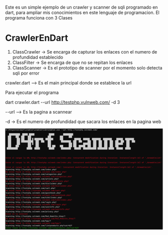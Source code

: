 

Este es un simple ejemplo de un crawler y scanner de sqli programado en dart, para ampliar mis conocimientos en este lenguaje de programacion.
El programa funciona con 3 Clases

# CrawlerEnDart

1. ClassCrawler -> Se encarga de capturar los enlaces con el numero de profundidad establecido
2. ClassFilter -> Se encarga de que no se repitan los enlaces
3. ClassScanner -> Es el prototipo de scanner por el momento solo detecta sqli por error

crawler.dart --> Es el main principal donde se establece la url 


Para ejecutar el programa

dart crawler.dart --url http://testphp.vulnweb.com/ -d 3

--url --> Es la pagina a scannear

-d -> Es el numero de profundidad que sacara los enlaces en la pagina web


![Alt text](image.png)

